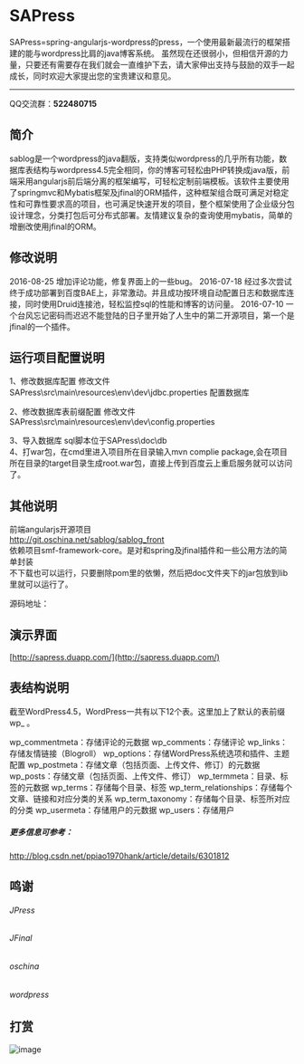 # SAPress
SAPress=spring-angularjs-wordpress的press，一个使用最新最流行的框架搭建的能与wordpress比肩的java博客系统。
虽然现在还很弱小，但相信开源的力量，只要还有需要存在我们就会一直维护下去，请大家伸出支持与鼓励的双手一起成长，同时欢迎大家提出您的宝贵建议和意见。

---
QQ交流群：**522480715** 

## 简介
sablog是一个wordpress的java翻版，支持类似wordpress的几乎所有功能，数据库表结构与wordpress4.5完全相同，你的博客可轻松由PHP转换成java版，前端采用angularjs前后端分离的框架编写，可轻松定制前端模板。该软件主要使用了springmvc和Mybatis框架及jfinal的ORM插件，这种框架组合既可满足对稳定性和可靠性要求高的项目，也可满足快速开发的项目，整个框架使用了企业级分包设计理念，分类打包后可分布式部署。友情建议复杂的查询使用mybatis，简单的增删改使用jfinal的ORM。
## 修改说明
2016-08-25 增加评论功能，修复界面上的一些bug。
2016-07-18 经过多次尝试终于成功部署到百度BAE上，非常激动。并且成功按环境自动配置日志和数据库连接，同时使用Druid连接池，轻松监控sql的性能和博客的访问量。
2016-07-10 一个台风忘记密码而迟迟不能登陆的日子里开始了人生中的第二开源项目，第一个是jfinal的一个插件。

## 运行项目配置说明
1、修改数据库配置 修改文件SAPress\src\main\resources\env\dev\jdbc.properties 配置数据库

2、修改数据库表前缀配置 修改文件SAPress\src\main\resources\env\dev\config.properties 

3、导入数据库 
sql脚本位于SAPress\doc\db  
4、打war包，在cmd里进入项目所在目录输入mvn complie package,会在项目所在目录的target目录生成root.war包，直接上传到百度云上重启服务就可以访问了。
## 其他说明
前端angularjs开源项目  
http://git.oschina.net/sablog/sablog_front  
依赖项目smf-framework-core。是对和spring及jfinal插件和一些公用方法的简单封装  
不下载也可以运行，只要删除pom里的依懒，然后把doc文件夹下的jar包放到lib里就可以运行了。

源码地址：


## 演示界面
[http://sapress.duapp.com/](http://sapress.duapp.com/)

## 表结构说明
截至WordPress4.5，WordPress一共有以下12个表。这里加上了默认的表前缀 wp_ 。

wp_commentmeta：存储评论的元数据
wp_comments：存储评论
wp_links：存储友情链接（Blogroll）
wp_options：存储WordPress系统选项和插件、主题配置
wp_postmeta：存储文章（包括页面、上传文件、修订）的元数据
wp_posts：存储文章（包括页面、上传文件、修订）
wp_termmeta：目录、标签的元数据
wp_terms：存储每个目录、标签
wp_term_relationships：存储每个文章、链接和对应分类的关系
wp_term_taxonomy：存储每个目录、标签所对应的分类
wp_usermeta：存储用户的元数据
wp_users：存储用户
##### 更多信息可参考：
http://blog.csdn.net/ppiao1970hank/article/details/6301812

## 鸣谢
###### JPress
###### JFinal
###### oschina
###### wordpress
## 打赏
 ![image](http://gmph.u.qiniudn.com/pay26k.jpg)